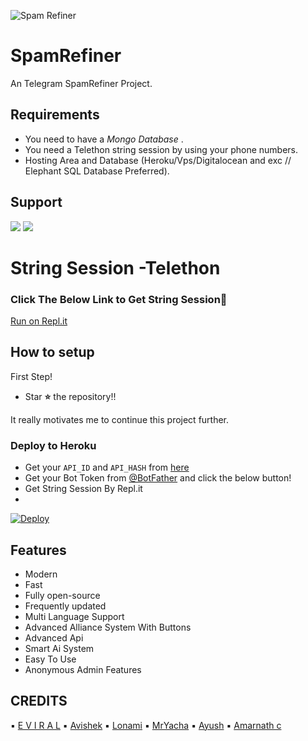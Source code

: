 ![Spam Refiner](https://telegra.ph/file/d6d50c577c99d9358f8b3.jpg)
# SpamRefiner
An Telegram SpamRefiner Project.

## Requirements
- You need to have a *Mongo Database* .
- You need a Telethon string session by using your phone numbers.
- Hosting Area and Database (Heroku/Vps/Digitalocean and exc // Elephant SQL Database Preferred).



## Support
<a href="https://t.me/Spam_Refiner"><img src="https://img.shields.io/badge/Join-Telegram%20Channel-red.svg?logo=Telegram"></a>
<a href="https://t.me/SpamRefinerAid"><img src="https://img.shields.io/badge/Join-Telegram%20Group-blue.svg?logo=telegram"></a>

# String Session -Telethon
### Click The Below Link to Get String Session🧨
[Run on Repl.it](https://replit.com/@Teameviral/GenerateStringSession-1)

## How to setup

First Step!
- Star **⭐** the repository!!

It really motivates me to continue this project further.

### Deploy to Heroku
- Get your `API_ID` and `API_HASH` from [here](https://my.telegram.org/)
- Get your Bot Token from [@BotFather](https://t.me/BotFather)
and click the below button!  <br />
- Get String Session By Repl.it
- 
[![Deploy](https://www.herokucdn.com/deploy/button.svg)](https://heroku.com/deploy?template=https://github.com/CodeTechorg/SpamRefiner)

## Features

- Modern
- Fast
- Fully open-source
- Frequently updated
- Multi Language Support
- Advanced Alliance System With Buttons
- Advanced Api
- Smart Ai System
- Easy To Use
- Anonymous Admin Features

## CREDITS

▪️ [E V I R A L](https://github.com/TeamEviral)
▪️ [Avishek](https://github.com/AvishekBhattacharjee)
▪️ [Lonami](https://github.com/Lonami)
▪️ [MrYacha](https://github.com/MrYacha)
▪️ [Ayush](https://github.com/MissJuliaRobot/MissJuliaRobot)
▪️ [Amarnath c](https://github.com/Amarnathcdj)


